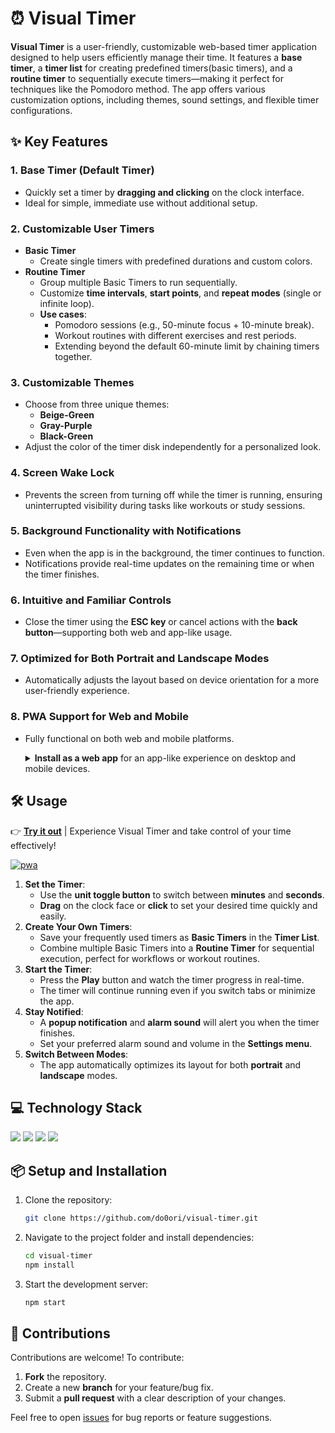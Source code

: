 # ⏰ Visual Timer

**Visual Timer** is a user-friendly, customizable web-based timer application designed to help users efficiently manage their time. It features a **base timer**, a **timer list** for creating predefined timers(basic timers), and a **routine timer** to sequentially execute timers—making it perfect for techniques like the Pomodoro method. The app offers various customization options, including themes, sound settings, and flexible timer configurations.

## ✨ Key Features

### 1. **Base Timer (Default Timer)**

-   Quickly set a timer by **dragging and clicking** on the clock interface.
-   Ideal for simple, immediate use without additional setup.

### 2. **Customizable User Timers**

-   **Basic Timer**
    -   Create single timers with predefined durations and custom colors.
-   **Routine Timer**
    -   Group multiple Basic Timers to run sequentially.
    -   Customize **time intervals**, **start points**, and **repeat modes** (single or infinite loop).
    -   **Use cases**:
        -   Pomodoro sessions (e.g., 50-minute focus + 10-minute break).
        -   Workout routines with different exercises and rest periods.
        -   Extending beyond the default 60-minute limit by chaining timers together.

### 3. **Customizable Themes**

-   Choose from three unique themes:
    -   **Beige-Green**
    -   **Gray-Purple**
    -   **Black-Green**
-   Adjust the color of the timer disk independently for a personalized look.

### 4. **Screen Wake Lock**

-   Prevents the screen from turning off while the timer is running, ensuring uninterrupted visibility during tasks like workouts or study sessions.

### 5. **Background Functionality with Notifications**

-   Even when the app is in the background, the timer continues to function.
-   Notifications provide real-time updates on the remaining time or when the timer finishes.

### 6. **Intuitive and Familiar Controls**

-   Close the timer using the **ESC key** or cancel actions with the **back button**—supporting both web and app-like usage.

### 7. **Optimized for Both Portrait and Landscape Modes**

-   Automatically adjusts the layout based on device orientation for a more user-friendly experience.

### 8. **PWA Support for Web and Mobile**

-   Fully functional on both web and mobile platforms.

    <details>

    <summary><strong>Install as a web app</strong> for an app-like experience on desktop and mobile devices.</summary>

    -   On **desktop**, click the monitor icon in the address bar on Chrome to install.
        ![](https://velog.velcdn.com/images/do0ori/post/e6511118-a852-4715-adbb-ab95ea089d40/image.png)
    -   On **mobile**, a prompt will appear automatically to install the app:
        ![](https://velog.velcdn.com/images/do0ori/post/964a854d-8575-482e-a554-bc37c5f0029f/image.png)
        -   If not, use the menu (three dots) to find the mobile icon with "Install App" or "Add to Home Screen" option:
            ![](https://velog.velcdn.com/images/do0ori/post/ee7afc63-dcc0-4695-9685-3ad292326d04/image.jpg)

    </details>

## 🛠️ Usage

👉 [**Try it out**](https://do0ori.github.io/visual-timer) | Experience Visual Timer and take control of your time effectively!

[![pwa](https://github.com/user-attachments/assets/7753ae89-d65b-4b12-9f75-6e7cdb963e64)](https://do0ori.github.io/visual-timer)

1. **Set the Timer**:
    - Use the **unit toggle button** to switch between **minutes** and **seconds**.
    - **Drag** on the clock face or **click** to set your desired time quickly and easily.
2. **Create Your Own Timers**:
    - Save your frequently used timers as **Basic Timers** in the **Timer List**.
    - Combine multiple Basic Timers into a **Routine Timer** for sequential execution, perfect for workflows or workout routines.
3. **Start the Timer**:
    - Press the **Play** button and watch the timer progress in real-time.
    - The timer will continue running even if you switch tabs or minimize the app.
4. **Stay Notified**:
    - A **popup notification** and **alarm sound** will alert you when the timer finishes.
    - Set your preferred alarm sound and volume in the **Settings menu**.
5. **Switch Between Modes**:
    - The app automatically optimizes its layout for both **portrait** and **landscape** modes.

## 💻 Technology Stack

<p>
    <img src="https://img.shields.io/badge/Typescript-2d79c7?style=for-the-badge&logo=Typescript&logoColor=white">
    <img src="https://img.shields.io/badge/Create React App-282c35?style=for-the-badge&logo=createreactapp&logoColor=09D3AC">
    <img src="https://img.shields.io/badge/Tailwind CSS-131729?style=for-the-badge&logo=Tailwind CSS&logoColor=78baf2">
    <img src="https://img.shields.io/badge/Zustand-494237?style=for-the-badge&logo=React">
</p>

## 📦 Setup and Installation

1. Clone the repository:

    ```bash
    git clone https://github.com/do0ori/visual-timer.git
    ```

2. Navigate to the project folder and install dependencies:

    ```bash
    cd visual-timer
    npm install
    ```

3. Start the development server:

    ```bash
    npm start
    ```

## 🤝 Contributions

Contributions are welcome! To contribute:

1. **Fork** the repository.
2. Create a new **branch** for your feature/bug fix.
3. Submit a **pull request** with a clear description of your changes.

Feel free to open [issues](https://github.com/do0ori/visual-timer/issues) for bug reports or feature suggestions.

